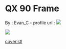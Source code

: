 QX 90 Frame
===========

By : Evan\_C - profile url : [![](https://cdn.thingiverse.com/renders/d1/54/9d/ca/b0/00ff9d84e04f5c5e5620397410051379_thumb_medium.jpg)](https://www.thingiverse.com/Evan_C)  
  
[![](https://cdn.thingiverse.com/renders/3f/61/f5/f4/41/28f046effea293050f0cdabce47c510c_thumb_medium.jpg)](https://cdn.thingiverse.com/renders/3f/61/f5/f4/41/28f046effea293050f0cdabce47c510c_thumb_medium.jpg)

[cover.stl](https://www.thingiverse.com/thing:2236881)